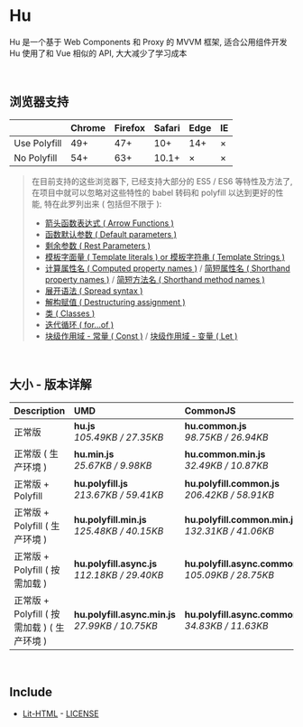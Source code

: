 # Hu
Hu 是一个基于 Web Components 和 Proxy 的 MVVM 框架, 适合公用组件开发<br>
Hu 使用了和 Vue 相似的 API, 大大减少了学习成本

<br>

## 浏览器支持

|              | Chrome | Firefox | Safari | Edge | IE |
| :-           | :-     | :-      | :-     | :-   | :- |
| Use Polyfill | 49+    | 47+     | 10+    | 14+  | ×  |
| No Polyfill  | 54+    | 63+     | 10.1+  | ×    | ×  |

> 在目前支持的这些浏览器下, 已经支持大部分的 ES5 / ES6 等特性及方法了,<br>
> 在项目中就可以忽略对这些特性的 babel 转码和 polyfill 以达到更好的性能, 特在此罗列出来 ( 包括但不限于 ): <br>
  > - [箭头函数表达式 ( Arrow Functions )](https://developer.mozilla.org/zh-CN/docs/Web/JavaScript/Reference/Functions/Arrow_functions)
  > - [函数默认参数 ( Default parameters )](https://developer.mozilla.org/zh-CN/docs/Web/JavaScript/Reference/Functions/Default_parameters)
  > - [剩余参数 ( Rest Parameters )](https://developer.mozilla.org/zh-CN/docs/Web/JavaScript/Reference/Functions/Rest_parameters)
  > - [模板字面量 ( Template literals ) or 模板字符串 ( Template Strings )](https://developer.mozilla.org/zh-CN/docs/Web/JavaScript/Reference/template_strings)
  > - [计算属性名 ( Computed property names )](https://developer.mozilla.org/zh-CN/docs/Web/JavaScript/Reference/Operators/Object_initializer#计算属性名) / [简短属性名 ( Shorthand property names )](https://developer.mozilla.org/zh-CN/docs/Web/JavaScript/Reference/Operators/Object_initializer#属性定义) / [简短方法名 ( Shorthand method names )](https://developer.mozilla.org/zh-CN/docs/Web/JavaScript/Reference/Operators/Object_initializer#方法定义)
  > - [展开语法 ( Spread syntax )](https://developer.mozilla.org/zh-CN/docs/Web/JavaScript/Reference/Operators/Spread_syntax)
  > - [解构赋值 ( Destructuring assignment )](https://developer.mozilla.org/zh-CN/docs/Web/JavaScript/Reference/Operators/Destructuring_assignment)
  > - [类 ( Classes )](https://developer.mozilla.org/zh-CN/docs/Web/JavaScript/Reference/Classes)
  > - [迭代循环 ( for...of )](https://developer.mozilla.org/zh-CN/docs/Web/JavaScript/Reference/Statements/for...of)
  > - [块级作用域 - 常量 ( Const )](https://developer.mozilla.org/zh-CN/docs/Web/JavaScript/Reference/Statements/const) / [块级作用域 - 变量 ( Let )](https://developer.mozilla.org/zh-CN/docs/Web/JavaScript/Reference/Statements/let)

<br>

## 大小 - 版本详解
| Description | UMD | CommonJS | ES Module |
| :- | :- | :- | :- |
| 正常版 | **hu.js**<br>*105.49KB / 27.35KB* | **hu.common.js**<br>*98.75KB / 26.94KB* | **hu.esm.js**<br>*98.73KB / 26.93KB* |
| 正常版 ( 生产环境 ) | **hu.min.js**<br>*25.67KB / 9.98KB* | **hu.common.min.js**<br>*32.49KB / 10.87KB* | **hu.esm.min.js**<br>*25.50KB / 9.91KB* |
| 正常版 + Polyfill | **hu.polyfill.js**<br>*213.67KB / 59.41KB* | **hu.polyfill.common.js**<br>*206.42KB / 58.91KB* | **hu.polyfill.esm.js**<br>*206.40KB / 58.89KB* |
| 正常版 + Polyfill ( 生产环境 ) | **hu.polyfill.min.js**<br>*125.48KB / 40.15KB* | **hu.polyfill.common.min.js**<br>*132.31KB / 41.06KB* | **hu.polyfill.esm.min.js**<br>*125.31KB / 40.09KB* |
| 正常版 + Polyfill ( 按需加载 ) | **hu.polyfill.async.js**<br>*112.18KB / 29.40KB* | **hu.polyfill.async.common.js**<br>*105.09KB / 28.75KB* | **hu.polyfill.async.esm.js**<br>*105.08KB / 28.74KB* |
| 正常版 + Polyfill ( 按需加载 ) ( 生产环境 ) | **hu.polyfill.async.min.js**<br>*27.99KB / 10.75KB* | **hu.polyfill.async.common.min.js**<br>*34.83KB / 11.63KB* | **hu.polyfill.async.esm.min.js**<br>*27.82KB / 10.68KB* |

<br>

## Include
  - [Lit-HTML](https://github.com/Polymer/lit-html) \- [LICENSE](https://github.com/Polymer/lit-html/blob/master/LICENSE)